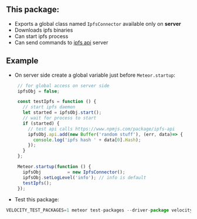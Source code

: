 ## This package:
 * Exports a global class named `IpfsConnector` available only on **server**
 * Downloads ipfs binaries
 * Can start ipfs process
 * Can send commands  to [ipfs api](https://ipfs.io/docs/api/) server

## Example

 * On server side create a global variable just before `Meteor.startup`:

   ```javascript
	// for global access on server side
	ipfsObj = false;

	const testIpfs = function () {
	  // start ipfs daemon
	  let started = ipfsObj.start();
	  // wait for process to start
	  if (started) {
	    // test api calls https://www.npmjs.com/package/ipfs-api
	    ipfsObj.api.add(new Buffer('random stuff'), (err, data)=> {
	      console.log('ipfs hash ' + data[0].Hash);
	    });
	  }
	};

	Meteor.startup(function () {
	  ipfsObj          = new IpfsConnector();
	  ipfsObj.setLogLevel('info'); // info is default
	  testIpfs();
	});
   ```

 * Test this package:

 ```javascript
 VELOCITY_TEST_PACKAGES=1 meteor test-packages --driver-package velocity:console-reporter akasha:meteor-ipfs
 ```

